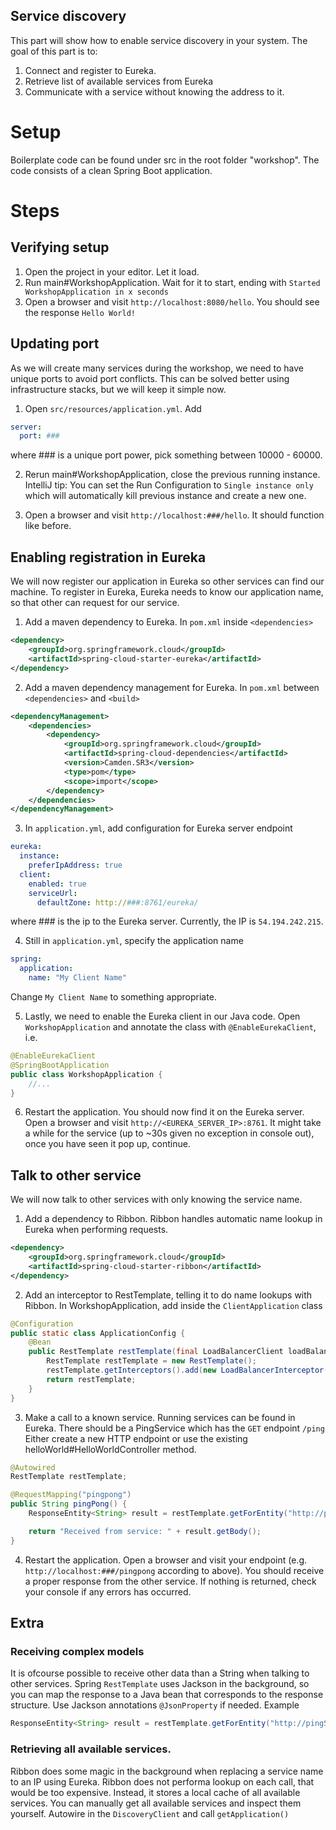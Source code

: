 Service discovery
-----------------
This part will show how to enable service discovery in your system. The goal of this part is to:
1. Connect and register to Eureka.
2. Retrieve list of available services from Eureka
3. Communicate with a service without knowing the address to it.

# Setup
Boilerplate code can be found under src in the root folder "workshop". 
The code consists of a clean Spring Boot application.

# Steps

## Verifying setup
1. Open the project in your editor. Let it load.
2. Run main#WorkshopApplication. Wait for it to start, ending with `Started WorkshopApplication in x seconds` 
3. Open a browser and visit `http://localhost:8080/hello`. You should see the response `Hello World!`

## Updating port
As we will create many services during the workshop, we need to have unique ports to avoid port conflicts.
This can be solved better using infrastructure stacks, but we will keep it simple now.
1. Open `src/resources/application.yml`. Add
```yaml
server:
  port: ###
```
where ### is a unique port power, pick something between 10000 - 60000.

2. Rerun main#WorkshopApplication, close the previous running instance. IntelliJ tip: You can set the Run Configuration to `Single instance only`
which will automatically kill previous instance and create a new one.

3. Open a browser and visit `http://localhost:###/hello`. It should function like before.

## Enabling registration in Eureka
We will now register our application in Eureka so other services can find our machine. To register in Eureka, Eureka needs to know our application name, so that
other can request for our service.

1. Add a maven dependency to Eureka. In `pom.xml` inside `<dependencies>`
```xml
<dependency>
    <groupId>org.springframework.cloud</groupId>
    <artifactId>spring-cloud-starter-eureka</artifactId>
</dependency>
```

2. Add a maven dependency management for Eureka. In `pom.xml` between `<dependencies>` and `<build>` 
```xml
<dependencyManagement>
    <dependencies>
        <dependency>
            <groupId>org.springframework.cloud</groupId>
            <artifactId>spring-cloud-dependencies</artifactId>
            <version>Camden.SR3</version>
            <type>pom</type>
            <scope>import</scope>
        </dependency>
    </dependencies>
</dependencyManagement>
```

3. In `application.yml`, add configuration for Eureka server endpoint
```yaml
eureka:
  instance:
    preferIpAddress: true
  client:
    enabled: true
    serviceUrl:
      defaultZone: http://###:8761/eureka/
```
where ### is the ip to the Eureka server. Currently, the IP is `54.194.242.215`.

4. Still in `application.yml`, specify the application name
```yaml
spring:
  application:
    name: "My Client Name"
```
Change `My Client Name` to something appropriate.

5. Lastly, we need to enable the Eureka client in our Java code. Open `WorkshopApplication` and annotate the class with `@EnableEurekaClient`, i.e.
```java
@EnableEurekaClient
@SpringBootApplication
public class WorkshopApplication {
    //...
}
```

6. Restart the application. You should now find it on the Eureka server. Open a browser and visit `http://<EUREKA_SERVER_IP>:8761`. 
It might take a while for the service (up to ~30s given no exception in console out), once you have seen it pop up, continue.

## Talk to other service
We will now talk to other services with only knowing the service name.

1. Add a dependency to Ribbon. Ribbon handles automatic name lookup in Eureka when performing requests.
```xml
<dependency>
    <groupId>org.springframework.cloud</groupId>
    <artifactId>spring-cloud-starter-ribbon</artifactId>
</dependency>
```

2. Add an interceptor to RestTemplate, telling it to do name lookups with Ribbon. In WorkshopApplication, add inside the `ClientApplication` class
```java
@Configuration
public static class ApplicationConfig {
    @Bean
    public RestTemplate restTemplate(final LoadBalancerClient loadBalancerClient) {
        RestTemplate restTemplate = new RestTemplate();
        restTemplate.getInterceptors().add(new LoadBalancerInterceptor(loadBalancerClient));
        return restTemplate;
    }
}
```

3. Make a call to a known service. Running services can be found in Eureka. There should be a PingService which has the `GET` endpoint `/ping`
Either create a new HTTP endpoint or use the existing helloWorld#HelloWorldController method.
```java
@Autowired
RestTemplate restTemplate;

@RequestMapping("pingpong")
public String pingPong() {
    ResponseEntity<String> result = restTemplate.getForEntity("http://pingService/ping", String.class);

    return "Received from service: " + result.getBody();
}
```

4. Restart the application. Open a browser and visit your endpoint (e.g. `http://localhost:###/pingpong` according to above).
You should receive a proper response from the other service. If nothing is returned, check your console if any errors has occurred.

## Extra

### Receiving complex models
It is ofcourse possible to receive other data than a String when talking to other services. Spring `RestTemplate` uses Jackson in the background,
so you can map the response to a Java bean that corresponds to the response structure. Use Jackson annotations `@JsonProperty` if needed. Example
```java
ResponseEntity<String> result = restTemplate.getForEntity("http://pingService/ping", String.class);
```

### Retrieving all available services.
Ribbon does some magic in the background when replacing a service name to an IP using Eureka. Ribbon does not performa lookup on each call, that would be too expensive.
Instead, it stores a local cache of all available services. You can manually get all available services and inspect them yourself. Autowire in the `DiscoveryClient` and
call `getApplication()`
